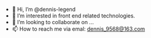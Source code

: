 - 👋 Hi, I’m @dennis-legend
- 👀 I’m interested in front end related technologies.
- 💞️ I’m looking to collaborate on ...
- 📫 How to reach me via emal: dennis_9568@163.com

<!---
dennis-legend/dennis-legend is a ✨ special ✨ repository because its `README.md` (this file) appears on your GitHub profile.
You can click the Preview link to take a look at your changes.
--->

